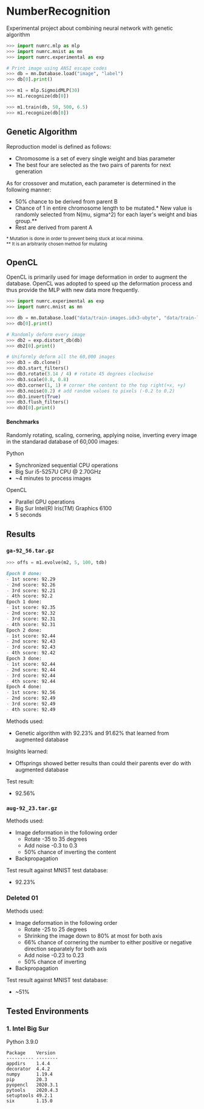 # NumberRecognition
Experimental project about combining neural network with genetic algorithm

```python
>>> import numrc.mlp as mlp
>>> import numrc.mnist as mn
>>> import numrc.experimental as exp

# Print image using ANSI escape codes
>>> db = mn.Database.load("image", "label")
>>> db[0].print()

>>> m1 = mlp.SigmoidMLP(30)
>>> m1.recognize(db[0])

>>> m1.train(db, 50, 500, 6.5)
>>> m1.recognize(db[0])
```

## Genetic Algorithm

Reproduction model is defined as follows:

* Chromosome is a set of every single weight and bias parameter
* The best four are selected as the two pairs of parents for next generation

As for crossover and mutation, each parameter is determined in the following manner:

* 50% chance to be derived from parent B
* Chance of 1 in entire chromosome length to be mutated.\* New value is randomly selected from N(mu, sigma^2) for each layer's weight and bias group.\*\*
* Rest are derived from parent A

<sub>\* Mutation is done in order to prevent being stuck at local minima.<br>
\*\* It is an arbitrarily chosen method for mutating</sub>


## OpenCL

OpenCL is primarily used for image deformation in order to augment the database. OpenCL was adopted to speed up the deformation process and thus provide the MLP with new data more frequently.

```python
>>> import numrc.experimental as exp
>>> import numrc.mnist as mn

>>> db = mn.Database.load("data/train-images.idx3-ubyte", "data/train-labels.idx1-ubyte")
>>> db[0].print()

# Randomly deform every image
>>> db2 = exp.distort_db(db)
>>> db2[0].print()

# Uniformly deform all the 60,000 images
>>> db3 = db.clone()
>>> db3.start_filters()
>>> db3.rotate(3.14 / 4) # rotate 45 degrees clockwise
>>> db3.scale(0.8, 0.8)
>>> db3.corner(1, 1) # corner the content to the top right(+x, +y)
>>> db3.noise(0.2) # add random values to pixels (-0.2 to 0.2)
>>> db3.invert(True)
>>> db3.flush_filters()
>>> db3[0].print()
```

#### Benchmarks

Randomly rotating, scaling, cornering, applying noise, inverting every image in the standarad database of 60,000 images:

Python

* Synchronized sequential CPU operations
* Big Sur i5-5257U CPU @ 2.70GHz
* ~4 minutes to process images

OpenCL

* Parallel GPU operations
* Big Sur Intel(R) Iris(TM) Graphics 6100
* 5 seconds


## Results

### `ga-92_56.tar.gz`

```python
>>> offs = m1.evolve(m2, 5, 100, tdb)
```

```markdown
Epoch 0 done:
- 1st score: 92.29
- 2nd score: 92.26
- 3rd score: 92.21
- 4th score: 92.2
Epoch 1 done:
- 1st score: 92.35
- 2nd score: 92.32
- 3rd score: 92.31
- 4th score: 92.31
Epoch 2 done:
- 1st score: 92.44
- 2nd score: 92.43
- 3rd score: 92.43
- 4th score: 92.42
Epoch 3 done:
- 1st score: 92.44
- 2nd score: 92.44
- 3rd score: 92.44
- 4th score: 92.44
Epoch 4 done:
- 1st score: 92.56
- 2nd score: 92.49
- 3rd score: 92.49
- 4th score: 92.49
```

Methods used:

* Genetic algorithm with 92.23% and 91.62% that learned from augmented database

Insights learned:

* Offsprings showed better results than could their parents ever do with augmented database

Test result:

* 92.56%

### `aug-92_23.tar.gz`

Methods used:

* Image deformation in the following order
    * Rotate -35 to 35 degrees
    * Add noise -0.3 to 0.3
    * 50% chance of inverting the content
* Backpropagation

Test result against MNIST test database:

* 92.23%

### Deleted 01

Methods used:

* Image deformation in the following order
    * Rotate -25 to 25 degrees
    * Shrinking the image down to 80% at most for both axis
    * 66% chance of cornering the number to either positive or negative direction separately for both axis
    * Add noise -0.23 to 0.23
    * 50% chance of inverting
* Backpropagation

Test result against MNIST test database:

* ~51%

## Tested Environments

### 1. Intel Big Sur

Python 3.9.0

```text
Package    Version
---------- --------
appdirs    1.4.4
decorator  4.4.2
numpy      1.19.4
pip        20.3
pyopencl   2020.3.1
pytools    2020.4.3
setuptools 49.2.1
six        1.15.0
```
